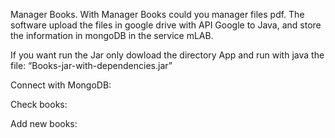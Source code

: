 Manager Books.
With Manager Books could you manager files pdf.
The software upload the files in google drive with API Google to Java, and
store the information in mongoDB in the service mLAB.

If you want run the Jar only dowload the directory App and run with java the file:
 “Books-jar-with-dependencies.jar” 

Connect with MongoDB:

Check books:

Add new books:

